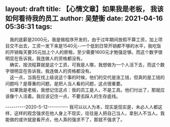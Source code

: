 layout: draft
title: 【心情文章】如果我是老板， 我该如何看待我的员工
author: 吴楚衡
date: 2021-04-16 05:36:31
tags:
---
&emsp;我的底薪是2000元，我是做程序开发的，由于过年期间放假不算工资，加上项目交不出去，工资一发下来是1540元--一个低到日常开销都不够的水平，我吃饭的开销每天要35元加上个人的房租，至少需要1600元才勉强足够。而这个数字很明显在告诉我，我连做人的资格都没有。  
&emsp;确实，按流程算就是这个工资，可我是人哪，我想做为一个人活下去，而这个数字很明显在告诉我，我连做人的资格都没有。  
&emsp;这一点，当我在找上级说这个事的时候，他们的交代是涨工钱，但真的是工钱的问题吗？是尊重的问题，是把人当人看的问题，这点很重要。  
&emsp;如果我是老板，我想记住这点：我的员工是人，不是工具。他们付出了，那就应该像个人活着。我应该记住一点，不要去踩人的生存底线。

----------2020-5-12----------
我可以以人为本，现实是现实是，未必人人都这样，这样的观念强求在他人身上不现实，往往是人把自己当人，拿别人不当人。我能做的或许就是看开点，他人真的强求不了，那就不强求了。
